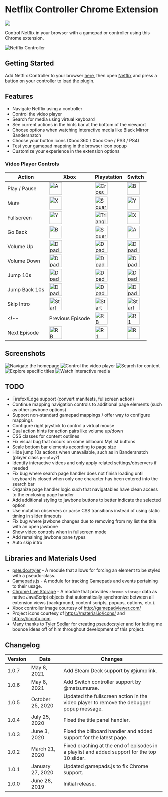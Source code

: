 # Netflix Controller Chrome Extension

[![](https://img.shields.io/chrome-web-store/v/kjgfkjidgcfgbabbhjephchohcghcdkf.svg)](https://chrome.google.com/webstore/detail/netflix-controller/kjgfkjidgcfgbabbhjephchohcghcdkf)

Control Netflix in your browser with a gamepad or controller using this Chrome extension.

![Netflix Controller](/webstore-assets/promo-large.png)

## Getting Started

Add Netflix Controller to your browser [here](https://chrome.google.com/webstore/detail/netflix-controller/kjgfkjidgcfgbabbhjephchohcghcdkf), then open [Netflix](https://www.netflix.com/browse) and press a button on your controller to load the plugin.

## Features

* Navigate Netflix using a controller
* Control the video player
* Search for media using virtual keyboard
* See current actions in the hints bar at the bottom of the viewport
* Choose options when watching interactive media like Black Mirror Bandersnatch
* Choose your button icons (Xbox 360 / Xbox One / PS3 / PS4)
* Test your gamepad mapping in the browser icon popup
* Customize your experience in the extension options

### Video Player Controls

| Action | Xbox | Playstation | Switch |
|--------|------|-------------|--------|
| Play / Pause  | <img alt='A' src='assets/buttons/Xbox%20One/XboxOne_A.png' width='40'>                   | <img alt='Cross' src='assets/buttons/PS4/PS4_Cross.png' width='40'>           |<img alt='B' src='assets/buttons/Switch/Switch_B.png' width='40'>                   |
| Mute          | <img alt='X' src='assets/buttons/Xbox%20One/XboxOne_X.png' width='40'>                   | <img alt='Square' src='assets/buttons/PS4/PS4_Square.png' width='40'>         |<img alt='Y' src='assets/buttons/Switch/Switch_Y.png' width='40'>                   |
| Fullscreen    | <img alt='Y' src='assets/buttons/Xbox%20One/XboxOne_Y.png' width='40'>                   | <img alt='Triangle' src='assets/buttons/PS4/PS4_Triangle.png' width='40'>     |<img alt='X' src='assets/buttons/Switch/Switch_X.png' width='40'>                   |
| Go Back       | <img alt='B' src='assets/buttons/Xbox%20One/XboxOne_B.png' width='40'>                   | <img alt='Square' src='assets/buttons/PS4/PS4_Square.png' width='40'>         |<img alt='A' src='assets/buttons/Switch/Switch_A.png' width='40'>                   |
| Volume Up     | <img alt='Dpad Up' src='assets/buttons/Xbox%20One/XboxOne_Dpad_Up.png' width='40'>       | <img alt='Dpad Up' src='assets/buttons/PS4/PS4_Dpad_Up.png' width='40'>       |<img alt='Dpad Up' src='assets/buttons/Switch/Switch_Dpad_Up.png' width='40'>       |
| Volume Down   | <img alt='Dpad Down' src='assets/buttons/Xbox%20One/XboxOne_Dpad_Down.png' width='40'>   | <img alt='Dpad Down' src='assets/buttons/PS4/PS4_Dpad_Down.png' width='40'>   |<img alt='Dpad Down' src='assets/buttons/Switch/Switch_Dpad_Down.png' width='40'>   |
| Jump 10s      | <img alt='Dpad Right' src='assets/buttons/Xbox%20One/XboxOne_Dpad_Right.png' width='40'> | <img alt='Dpad Right' src='assets/buttons/PS4/PS4_Dpad_Right.png' width='40'> |<img alt='Dpad Right' src='assets/buttons/Switch/Switch_Dpad_Right.png' width='40'> |
| Jump Back 10s | <img alt='Dpad Left' src='assets/buttons/Xbox%20One/XboxOne_Dpad_Left.png' width='40'>   | <img alt='Dpad Left' src='assets/buttons/PS4/PS4_Dpad_Left.png' width='40'>   |<img alt='Dpad Left' src='assets/buttons/Switch/Switch_Dpad_Left.png' width='40'>   |
| Skip Intro    | <img alt='Start' src='assets/buttons/Xbox%20One/XboxOne_Menu.png' width='40'>            | <img alt='Start' src='assets/buttons/PS4/PS4_Options.png' width='40'>         |<img alt='Start' src='assets/buttons/Switch/Switch_Home.png' width='40'>            |
<!-- | Previous Episode  | <img alt='RB' src='assets/buttons/Xbox%20One/XboxOne_LB.png' width='40'>                 | <img alt='R1' src='assets/buttons/PS4/PS4_L1.png' width='40'>                 |<img alt='R' src='assets/buttons/Switch/Switch_LB.png' width='40'>                 | -->
| Next Episode  | <img alt='RB' src='assets/buttons/Xbox%20One/XboxOne_RB.png' width='40'>                 | <img alt='R1' src='assets/buttons/PS4/PS4_R1.png' width='40'>                 |<img alt='R' src='assets/buttons/Switch/Switch_RB.png' width='40'>                 |

## Screenshots

![Navigate the homepage](/webstore-assets/screenshot-browse.jpg)
![Control the video player](/webstore-assets/screenshot-watch.jpg)
![Search for content](/webstore-assets/screenshot-search.jpg)
![Explore specific titles](/webstore-assets/screenshot-jawbone.jpg)
![Watch interactive media](/webstore-assets/screenshot-interactive.png)


## TODO
* Firefox/Edge support (convert manifests, fullscreen action)
* Continue mapping navigation controls to additional page elements (such as other jawbone options)
* Support non-standard gamepad mappings / offer way to configure mappings
* Configure right joystick to control a virtual mouse
* Dual action hints for action pairs like volume up/down
* CSS classes for content outlines
* Fix visual bug that occurs on some billboard MyList buttons
* Scale bottom bar elements according to page size
* Hide jump 10s actions when unavailable, such as in Bandersnatch (player class `preplay`?)
* Identify interactive videos and only apply related settings/observers if needed
* Fix bug where search page handler does not finish loading until keyboard is closed when only one character has been entered into the search bar
* Organize page handler logic such that navigatables have clean access to the enclosing page handler
* Add additional styling to jawbone buttons to better indicate the selected option
* Use mutation observers or parse CSS transitions instead of using static timing in slider timeouts
* Fix bug where jawbone changes due to removing from my list the title with an open jawbone
* Show video controls when in fullscreen mode
* Add remaining jawbone pane types
* Auto skip intro

## Libraries and Materials Used
* [pseudo:styler](https://github.com/TSedlar/pseudo-styler) - A module that allows for forcing an element to be styled with a pseudo-class.
* [Gamepads.js](https://github.com/FThompson/Gamepads.js) - A module for tracking Gamepads and events pertaining to their usage.
* [Chrome Live Storage](https://github.com/FThompson/ChromeLiveStorage) - A module that provides `chrome.storage` data as native JavaScript objects that automatically synchronize between all extension views (background, content scripts, popups, options, etc.).
* Xbox controller image courtesy of http://gamepadviewer.com/
* Project icons courtesy of https://material.io/icons/ and https://iconfu.com.
* Many thanks to [Tyler Sedlar](https://github.com/TSedlar) for creating pseudo:styler and for letting me bounce ideas off of him throughout development of this project.

## Changelog
| Version | Date | Changes |
|---------|------|---------|
| 1.0.7 | May 8, 2021 | Add Steam Deck support by @jumplink. |
| 1.0.6 | May 8, 2021 | Add Switch controller support by @matsumurae. |
| 1.0.5 | October 25, 2020 | Updated the fullscreen action in the video player to remove the debugger popup message. |
| 1.0.4 | July 25, 2020 | Fixed the title panel handler. |
| 1.0.3 | June 3, 2020 | Fixed the billboard handler and added support for the latest page. |
| 1.0.2 | March 21, 2020 | Fixed crashing at the end of episodes in a playlist and added support for the top 10 slider. |
| 1.0.1 | January 27, 2020 | Updated gamepads.js to fix Chrome support. |
| 1.0.0 | June 28, 2019 | Initial release.